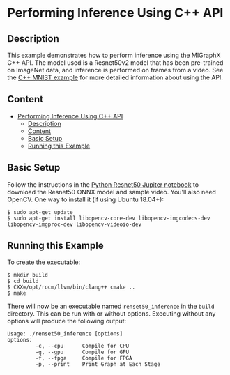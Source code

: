 # Performing Inference Using C++ API

## Description
This example demonstrates how to perform inference using the MIGraphX C++ API.
The model used is a Resnet50v2 model that has been pre-trained on ImageNet data, and inference is performed on frames from a video.
See the [C++ MNIST example](../cpp_mnist) for more detailed information about using the API.

## Content
- [Performing Inference Using C++ API](#performing-inference-using-c-api)
  - [Description](#description)
  - [Content](#content)
  - [Basic Setup](#basic-setup)
  - [Running this Example](#running-this-example)

## Basic Setup

Follow the instructions in the [Python Resnet50 Jupiter notebook](../python_resnet50/) to download the Resnet50 ONNX model and sample video.
You'll also need OpenCV.
One way to install it (if using Ubuntu 18.04+):

```shell
$ sudo apt-get update
$ sudo apt-get install libopencv-core-dev libopencv-imgcodecs-dev libopencv-imgproc-dev libopencv-videoio-dev
```

## Running this Example
To create the executable:
```
$ mkdir build
$ cd build
$ CXX=/opt/rocm/llvm/bin/clang++ cmake ..
$ make
```
There will now be an executable named `renset50_inference` in the `build` directory. This can be run with or without options. Executing without any options will produce the following output:
```
Usage: ./renset50_inference [options]
options:
         -c, --cpu      Compile for CPU
         -g, --gpu      Compile for GPU
         -f, --fpga     Compile for FPGA
         -p, --print    Print Graph at Each Stage
